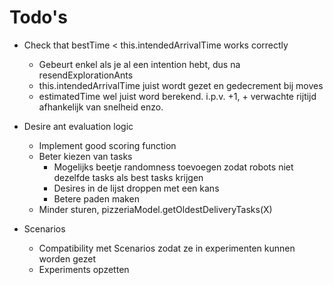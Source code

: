 # Todo's

* Check that bestTime < this.intendedArrivalTime works correctly
  * Gebeurt enkel als je al een intention hebt, dus na resendExplorationAnts
  * this.intendedArrivalTime juist wordt gezet en gedecrement bij moves
  * estimatedTime wel juist word berekend. i.p.v. +1, + verwachte rijtijd afhankelijk van snelheid enzo.

* Desire ant evaluation logic
  * Implement good scoring function
  * Beter kiezen van tasks
    * Mogelijks beetje randomness toevoegen zodat robots niet dezelfde tasks als best tasks krijgen
    * Desires in de lijst droppen met een kans
    * Betere paden maken
  * Minder sturen, pizzeriaModel.getOldestDeliveryTasks(X)

* Scenarios
  * Compatibility met Scenarios zodat ze in experimenten kunnen worden gezet
  * Experiments opzetten

